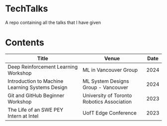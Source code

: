 # TechTalks
A repo containing all the talks that I have given

# Contents

| Title      | Venue | Date |
| ----------- | ----------- | ---------- |
| Deep Reinforcement Learning Workshop | ML in Vancouver Group | 2024 |
| Introduction to Machine Learning Systems Design | ML System Designs Group - Vancouver | 2024 |
| Git and GitHub Beginner Workshop      | University of Toronto Robotics Association | 2023 |
| The Life of an SWE PEY Intern at Intel   | UofT Edge Conference | 2023 |

